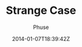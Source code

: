 ---
title: "Strange Case"
github: https://github.com/thephuse/strange_case
demo: http://thephuse.github.io/strange_case/
author: Phuse

ssg:
  - Jekyll
cms:
  - No Cms
date: 2014-01-07T18:39:42Z
github_branch: gh-pages
---